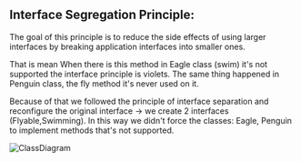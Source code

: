 ## Interface Segregation Principle:

The goal of this principle is to reduce the side effects of using larger interfaces by breaking application interfaces into smaller ones.

That is mean When there is this method in Eagle class (swim) it's not supported the interface principle is violets. 
The same thing happened in Penguin class, the fly method it's never used on it.


Because of that we followed the principle of interface separation and reconfigure the original interface -> 
we create 2 interfaces (Flyable,Swimming). In this way we didn't force the classes: 
Eagle, Penguin to implement methods that's not supported.


![ClassDiagram](UML_L.drawio.png)

